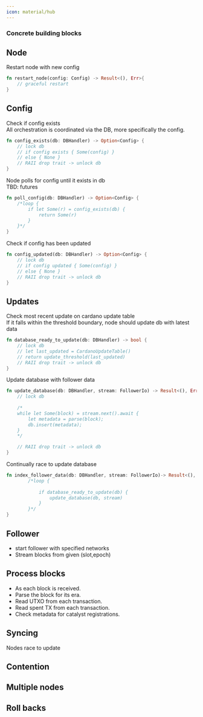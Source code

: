 ```yaml
---
icon: material/hub
---
```


### Concrete building blocks

## Node

Restart node with new config <br />
```rust
fn restart_node(config: Config) -> Result<(), Err>{
    // graceful restart
}
```

## Config

Check if config exists <br />
All orchestration is coordinated via the DB, more specifically the config.
```rust
fn config_exists(db: DBHandler) -> Option<Config> {
    // lock db
    // if config exists { Some(config) }
    // else { None }
    // RAII drop trait -> unlock db
}
```

Node polls for config until it exists in db <br />
TBD: futures
```rust
fn poll_config(db: DBHandler) -> Option<Config> {
    /*loop {
        if let Some(r) = config_exists(db) {
            return Some(r)
        }
    }*/
}
```

Check if config has been updated <br />
```rust
fn config_updated(db: DBHandler) -> Option<Config> {
    // lock db
    // if config updated { Some(config) }
    // else { None }
    // RAII drop trait -> unlock db
}
```

## Updates

Check most recent update on cardano update table <br />
If it falls within the threshold boundary, node should update db with latest data <br />
```rust
fn database_ready_to_update(db: DBHandler) -> bool {
    // lock db
    // let last_updated = CardanoUpdateTable()
    // return update_threshold(last_updated) 
    // RAII drop trait -> unlock db
}
```

Update database with follower data <br />
```rust
fn update_database(db: DBHandler, stream: FollowerIo) -> Result<(), Err> {
    // lock db
   
    /*
    while let Some(block) = stream.next().await {
        let metadata = parse(block);
        db.insert(metadata);
    }
    */

    // RAII drop trait -> unlock db
}
```

Continually race to update database <br />
```rust
fn index_follower_data(db: DBHandler, stream: FollowerIo)-> Result<(), Err> {
        /*loop {
            
            if database_ready_to_update(db) {
                update_database(db, stream)
            }
        }*/
}
```

## Follower
- start follower with specified networks
- Stream blocks from given (slot,epoch)

## Process blocks

- As each block is received.
- Parse the block for its era.
- Read UTXO from each transaction.
- Read spent TX from each transaction.
- Check metadata for catalyst registrations.

## Syncing
Nodes race to update

## Contention

## Multiple nodes

## Roll backs